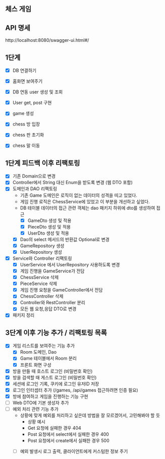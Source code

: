 ## 체스 게임
## API 명세
http://localhost:8080/swagger-ui.html#/

## 1단계
- [x] DB 연결하기
- [x] 홈화면 보여주기
- [x] DB 연동 user 생성 및 조회 
- [x] User get, post 구현
- [x] game 생성 
- [x] chess 방 입장
- [x] chess 판 초기화
- [x] chess 말 이동


## 1단계 피드백 이후 리팩토링
- [x] 기존 Domain으로 변경
- [x] Controller에서 String 대신 Enum을 받도록 변경 (웹 DTO 포함)
- [x] 도메인과 DAO 리팩토링
    - 기존 Game 도메인은 로직이 없는 데이터의 성격을 띠고 있었다.
    - 게임 진행 로직은 ChessService에 있었고 이 부분을 개선하고 싶었다.
    - DB 테이블 데이터의 접근 관련 객체는 dao 패키지 하위에 dto를 생성하여 접근 
      - [x] GameDto 생성 및 적용
      - [x] PieceDto 생성 및 적용
      - [x] UserDto 생성 및 적용
    - [x] Dao의 select 메서드의 반환값 Optional로 변경
    - [x] GameRepository 생성 
    - [x] UserRepository 생성
- [x] Service와 Controller 리팩토링
    - [x] UserService 에서 UserRepository 사용하도록 변경
    - [x] 게임 진행을 GameService가 전담 
    - [x] ChessService 삭제
    - [x] PieceService 삭제
    - [x] 게임 진행 요청을 GameController에서 전담
    - [x] ChessController 삭제
    - [x] Controller와 RestController 분리
    - [x] 모든 웹 요청,응답 DTO로 변경
- [x] 패키지 정리

## 3단계 이후 기능 추가 / 리팩토링 목록
- [x] 게임 리스트를 보여주는 기능 추가
  - [x] Room 도메인, Dao
  - [x] Game 테이블에서 Room 분리
  - [x] 프론트 화면 구성
- [x] 방을 만들 때 호스트 로그인 (비밀번호 확인)
- [x] 방을 검색할 때 게스트 로그인 (비밀번호 확인)
- [x] 세션에 로그인 기록, 쿠키에 로그인 유저ID 저장
- [x] 로그인 인터셉터 추가 (/games, /api/games 접근하려면 인증 필요)
- [x] 방에 참여하고 게임을 진행하는 기능 구현
-[ ] Web DTO에 기본 생성자 추가
- [ ] 예외 처리 관련 기능 추가
  - 상황에 맞게 예외를 처리하고 싶은데 방법을 잘 모르겠어서, 고민해봐야 할 듯
    - 상황 예시
    - Get 요청에 실패한 경우 404
    - Post 요청에서 select에서 실패한 경우 400
    - Post 요청에서 create에서 실패한 경우 500
  - [ ] 예외 발생시 로그 출력, 클라이언트에게 커스텀한 정보 주기
  
